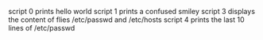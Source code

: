 script 0 prints hello world
script 1 prints a confused smiley
script 3 displays the content of flies /etc/passwd and /etc/hosts
script 4 prints the last 10 lines of /etc/passwd
